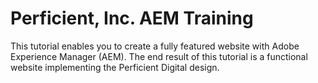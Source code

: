 # Perficient, Inc. AEM Training

This tutorial enables you to create a fully featured website with Adobe Experience Manager (AEM).  The end result of this tutorial is a functional website implementing the Perficient Digital design.